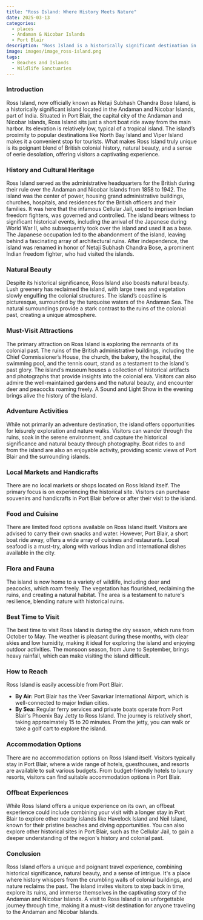 ```yaml
---
title: "Ross Island: Where History Meets Nature"
date: 2025-03-13
categories:
  - places
  - Andaman & Nicobar Islands
  - Port Blair
description: "Ross Island is a historically significant destination in the Andaman & Nicobar Islands, known for its British colonial heritage. It features remnants of Fort Ross and offers stunning natural beauty with pristine beaches and lush forests, making it a unique blend of history and nature."
image: images/image_ross-island.png
tags: 
  - Beaches and Islands
  - Wildlife Sanctuaries
---
```



### **Introduction**

Ross Island, now officially known as Netaji Subhash Chandra Bose Island, is a historically significant island located in the Andaman and Nicobar Islands, part of India. Situated in Port Blair, the capital city of the Andaman and Nicobar Islands, Ross Island sits just a short boat ride away from the main harbor. Its elevation is relatively low, typical of a tropical island. The island’s proximity to popular destinations like North Bay Island and Viper Island makes it a convenient stop for tourists. What makes Ross Island truly unique is its poignant blend of British colonial history, natural beauty, and a sense of eerie desolation, offering visitors a captivating experience.

### **History and Cultural Heritage**

Ross Island served as the administrative headquarters for the British during their rule over the Andaman and Nicobar Islands from 1858 to 1942. The island was the center of power, housing grand administrative buildings, churches, hospitals, and residences for the British officers and their families. It was here that the infamous Cellular Jail, used to imprison Indian freedom fighters, was governed and controlled. The island bears witness to significant historical events, including the arrival of the Japanese during World War II, who subsequently took over the island and used it as a base. The Japanese occupation led to the abandonment of the island, leaving behind a fascinating array of architectural ruins. After independence, the island was renamed in honor of Netaji Subhash Chandra Bose, a prominent Indian freedom fighter, who had visited the islands. <image placeholder="Ross Island Colonial Buildings">

### **Natural Beauty**

Despite its historical significance, Ross Island also boasts natural beauty. Lush greenery has reclaimed the island, with large trees and vegetation slowly engulfing the colonial structures. The island’s coastline is picturesque, surrounded by the turquoise waters of the Andaman Sea. The natural surroundings provide a stark contrast to the ruins of the colonial past, creating a unique atmosphere. <image placeholder="Ross Island coastline">

### **Must-Visit Attractions**

The primary attraction on Ross Island is exploring the remnants of its colonial past. The ruins of the British administrative buildings, including the Chief Commissioner’s House, the church, the bakery, the hospital, the swimming pool, and the tennis court, stand as a testament to the island's past glory. The island’s museum houses a collection of historical artifacts and photographs that provide insights into the colonial era. Visitors can also admire the well-maintained gardens and the natural beauty, and encounter deer and peacocks roaming freely. A Sound and Light Show in the evening brings alive the history of the island. <image placeholder="Ross Island Ruins">

### **Adventure Activities**

While not primarily an adventure destination, the island offers opportunities for leisurely exploration and nature walks. Visitors can wander through the ruins, soak in the serene environment, and capture the historical significance and natural beauty through photography. Boat rides to and from the island are also an enjoyable activity, providing scenic views of Port Blair and the surrounding islands.

### **Local Markets and Handicrafts**

There are no local markets or shops located on Ross Island itself. The primary focus is on experiencing the historical site. Visitors can purchase souvenirs and handicrafts in Port Blair before or after their visit to the island.

### **Food and Cuisine**

There are limited food options available on Ross Island itself. Visitors are advised to carry their own snacks and water. However, Port Blair, a short boat ride away, offers a wide array of cuisines and restaurants. Local seafood is a must-try, along with various Indian and international dishes available in the city.

### **Flora and Fauna**

The island is now home to a variety of wildlife, including deer and peacocks, which roam freely. The vegetation has flourished, reclaiming the ruins, and creating a natural habitat. The area is a testament to nature's resilience, blending nature with historical ruins.

### **Best Time to Visit**

The best time to visit Ross Island is during the dry season, which runs from October to May. The weather is pleasant during these months, with clear skies and low humidity, making it ideal for exploring the island and enjoying outdoor activities. The monsoon season, from June to September, brings heavy rainfall, which can make visiting the island difficult.

### **How to Reach**

Ross Island is easily accessible from Port Blair.

*   **By Air:** Port Blair has the Veer Savarkar International Airport, which is well-connected to major Indian cities.
*   **By Sea:** Regular ferry services and private boats operate from Port Blair's Phoenix Bay Jetty to Ross Island. The journey is relatively short, taking approximately 15 to 20 minutes. From the jetty, you can walk or take a golf cart to explore the island. <image placeholder="Ross Island boat ride">

### **Accommodation Options**

There are no accommodation options on Ross Island itself. Visitors typically stay in Port Blair, where a wide range of hotels, guesthouses, and resorts are available to suit various budgets. From budget-friendly hotels to luxury resorts, visitors can find suitable accommodation options in Port Blair.

### **Offbeat Experiences**

While Ross Island offers a unique experience on its own, an offbeat experience could include combining your visit with a longer stay in Port Blair to explore other nearby islands like Havelock Island and Neil Island, known for their pristine beaches and diving opportunities. You can also explore other historical sites in Port Blair, such as the Cellular Jail, to gain a deeper understanding of the region's history and colonial past.

### **Conclusion**

Ross Island offers a unique and poignant travel experience, combining historical significance, natural beauty, and a sense of intrigue. It's a place where history whispers from the crumbling walls of colonial buildings, and nature reclaims the past. The island invites visitors to step back in time, explore its ruins, and immerse themselves in the captivating story of the Andaman and Nicobar Islands. A visit to Ross Island is an unforgettable journey through time, making it a must-visit destination for anyone traveling to the Andaman and Nicobar Islands.


